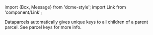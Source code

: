 import {Box, Message} from 'dcme-style';
import Link from 'component/Link';

<Box modifier="margin">
    <Message>Dataparcels automatically gives unique keys to all children of a parent parcel. See <Link to="/parcel-keys">parcel keys</Link> for more info.</Message>
</Box>
